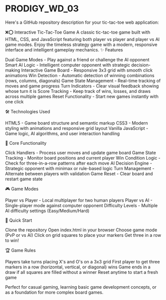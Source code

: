 # PRODIGY_WD_03

Here's a GitHub repository description for your tic-tac-toe web application:

❌⭕ Interactive Tic-Tac-Toe Game
A classic tic-tac-toe game built with HTML, CSS, and JavaScript featuring both player vs player and player vs AI game modes. Enjoy the timeless strategy game with a modern, responsive interface and intelligent gameplay mechanics.
✨ Features

Dual Game Modes - Play against a friend or challenge the AI opponent
Smart AI Logic - Intelligent computer opponent with strategic decision-making
Interactive Game Board - Responsive 3x3 grid with smooth click animations
Win Detection - Automatic detection of winning combinations (rows, columns, diagonals)
Game State Management - Real-time tracking of moves and game progress
Turn Indicators - Clear visual feedback showing whose turn it is
Score Tracking - Keep track of wins, losses, and draws across multiple games
Reset Functionality - Start new games instantly with one click

🛠️ Technologies Used

HTML5 - Game board structure and semantic markup
CSS3 - Modern styling with animations and responsive grid layout
Vanilla JavaScript - Game logic, AI algorithms, and user interaction handling

🎯 Core Functionality

Click Handlers - Process user moves and update game board
Game State Tracking - Monitor board positions and current player
Win Condition Logic - Check for three-in-a-row patterns after each move
AI Decision Engine - Strategic opponent with minimax or rule-based logic
Turn Management - Alternate between players with validation
Game Reset - Clear board and restart game state

🎮 Game Modes

Player vs Player - Local multiplayer for two human players
Player vs AI - Single-player mode against computer opponent
Difficulty Levels - Multiple AI difficulty settings (Easy/Medium/Hard)

🚀 Quick Start

Clone the repository
Open index.html in your browser
Choose game mode (PvP or vs AI)
Click on grid squares to place your markers
Get three in a row to win!

🏆 Game Rules

Players take turns placing X's and O's on a 3x3 grid
First player to get three markers in a row (horizontal, vertical, or diagonal) wins
Game ends in a draw if all squares are filled without a winner
Reset anytime to start a fresh game

Perfect for casual gaming, learning basic game development concepts, or as a foundation for more complex board games.

